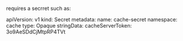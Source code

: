 requires a secrret such as:


apiVersion: v1
kind: Secret
metadata:
  name: cache-secret
  namespace: cache
type: Opaque
stringData:
  cacheServerToken: 3o9AeSDdCjMtpRP4TVt
